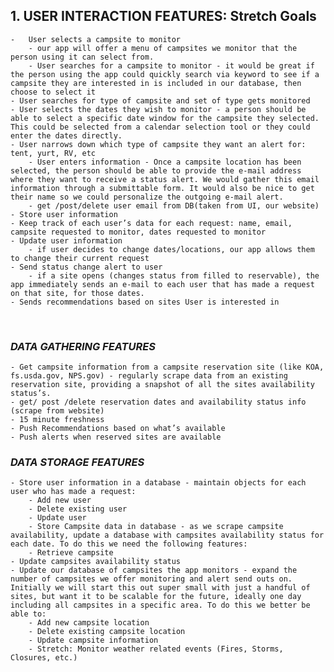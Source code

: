## 1. USER INTERACTION FEATURES: Stretch Goals 
	-	User selects a campsite to monitor 
		- our app will offer a menu of campsites we monitor that the person using it can select from. 
		- User searches for a campsite to monitor - it would be great if the person using the app could quickly search via keyword to see if a campsite they are interested in is included in our database, then choose to select it 
	- User searches for type of campsite and set of type gets monitored 
	- User selects the dates they wish to monitor - a person should be able to select a specific date window for the campsite they selected. This could be selected from a calendar selection tool or they could enter the dates directly. 
	- User narrows down which type of campsite they want an alert for: tent, yurt, RV, etc 
		- User enters information - Once a campsite location has been selected, the person should be able to provide the e-mail address where they want to receive a status alert. We would gather this email information through a submittable form. It would also be nice to get their name so we could personalize the outgoing e-mail alert. 
		- get /post/delete user email from DB(taken from UI, our website)
	- Store user information 
	- Keep track of each user’s data for each request: name, email, campsite requested to monitor, dates requested to monitor 
	- Update user information 
		- if user decides to change dates/locations, our app allows them to change their current request 
	- Send status change alert to user 
		- if a site opens (changes status from filled to reservable), the app immediately sends an e-mail to each user that has made a request on that site, for those dates. 
	- Sends recommendations based on sites User is interested in 
 
 
### ***DATA GATHERING FEATURES*** 
	- Get campsite information from a campsite reservation site (like KOA, fs.usda.gov, NPS.gov) - regularly scrape data from an existing reservation site, providing a snapshot of all the sites availability status’s. 
	- get/ post /delete reservation dates and availability status info (scrape from website) 
	- 15 minute freshness 
	- Push Recommendations based on what’s available 
	- Push alerts when reserved sites are available
### ***DATA STORAGE FEATURES***
	- Store user information in a database - maintain objects for each user who has made a request:
		- Add new user 
		- Delete existing user
		- Update user
		- Store Campsite data in database - as we scrape campsite availability, update a database with campsites availability status for each date. To do this we need the following features:
		- Retrieve campsite
	- Update campsites availability status 
	- Update our database of campsites the app monitors - expand the number of campsites we offer monitoring and alert send outs on. Initially we will start this out super small with just a handful of sites, but want it to be scalable for the future, ideally one day including all campsites in a specific area. To do this we better be able to:
		- Add new campsite location
		- Delete existing campsite location
		- Update campsite information
		- Stretch: Monitor weather related events (Fires, Storms, Closures, etc.)
